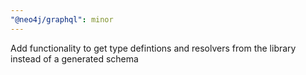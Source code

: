 ```yaml
---
"@neo4j/graphql": minor
---
```


Add functionality to get type defintions and resolvers from the library instead of a generated schema

